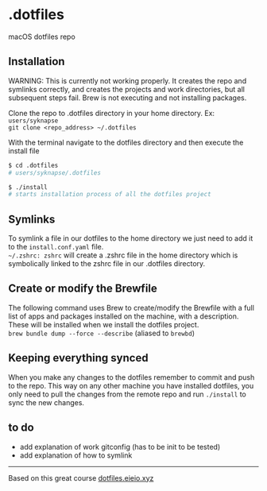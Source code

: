 # .dotfiles

macOS dotfiles repo

## Installation

WARNING: This is currently not working properly. It creates the repo and symlinks correctly, and creates the projects and work directories, but all subsequent steps fail. Brew is not executing and not installing packages.

Clone the repo to .dotfiles directory in your home directory. Ex: `users/syknapse`  
`git clone <repo_address> ~/.dotfiles`

With the terminal navigate to the dotfiles directory and then execute the install file

```bash
$ cd .dotfiles
# users/syknapse/.dotfiles

$ ./install
# starts installation process of all the dotfiles project
```

## Symlinks

To symlink a file in our dotfiles to the home directory we just need to add it to the `install.conf.yaml` file.  
`~/.zshrc: zshrc` will create a .zshrc file in the home directory which is symbolically linked to the zshrc file in our .dotfiles directory.

## Create or modify the Brewfile

The following command uses Brew to create/modify the Brewfile with a full list of apps and packages installed on the machine, with a description.  
These will be installed when we install the dotfiles project.  
`brew bundle dump --force --describe` (aliased to `brewbd`)

## Keeping everything synced

When you make any changes to the dotfiles remember to commit and push to the repo. This way on any other machine you have installed dotfiles, you only need to pull the changes from the remote repo and run `./install` to sync the new changes.

## to do

- add explanation of work gitconfig (has to be init to be tested)
- add explanation of how to symlink

---

Based on this great course [dotfiles.eieio.xyz](http://dotfiles.eieio.xyz)
